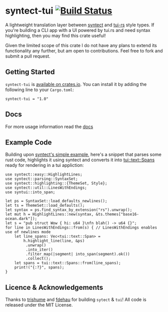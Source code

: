 # syntect-tui [![Build Status](https://app.travis-ci.com/chanq-io/syntect-tui.svg?branch=main)](https://app.travis-ci.com/chanq-io/syntect-tui)
A lightweight translation layer between [syntect](https://github.com/trishume/syntect) and
[tui-rs](https://github.com/fdehau/tui-rs) style types. If you're building a CLI app with a UI powered by tui.rs and need syntax highlighting, then you may find this crate useful!

Given the limited scope of this crate I do not have any plans to extend its functionality any further, but am open to contributions. Feel free to fork and submit a pull request.

## Getting Started
`syntect-tui` is [available on crates.io](todo). You can install it by adding the following line to your `Cargo.toml`:

```
syntect-tui = "1.0"
```

## Docs
For more usage information read the [docs](https://docs.rs/syntect-tui/latest/syntect_tui/)

## Example Code
Building upon [syntect's simple example](https://github.com/trishume/syntect#example-code), here's a
snippet that parses some rust code, highlights it using syntect and converts it into
[tui::text::Spans](https://docs.rs/tui/latest/tui/text/struct.Spans.html) ready for rendering in a tui appliction:
```
use syntect::easy::HighlightLines;
use syntect::parsing::SyntaxSet;
use syntect::highlighting::{ThemeSet, Style};
use syntect::util::LinesWithEndings;
use syntui::into_span;

let ps = SyntaxSet::load_defaults_newlines();
let ts = ThemeSet::load_defaults();
let syntax = ps.find_syntax_by_extension("rs").unwrap();
let mut h = HighlightLines::new(syntax, &ts.themes["base16-ocean.dark"]);
let s = "pub struct Wow { hi: u64 }\nfn blah() -> u64 {}";
for line in LinesWithEndings::from(s) { // LinesWithEndings enables use of newlines mode
    let line_spans: Vec<tui::text::Span> =
        h.highlight_line(line, &ps)
         .unwrap()
         .into_iter()
         .filter_map(|segment| into_span(segment).ok())
         .collect();
    let spans = tui::text::Spans::from(line_spans);
    print!("{:?}", spans);
}

```

## Licence & Acknowledgements
Thanks to [trishume](https://github.com/trishume) and [fdehau](https://github.com/fdehau/) for building `sytect` & `tui`! All code is released under the MIT License.
